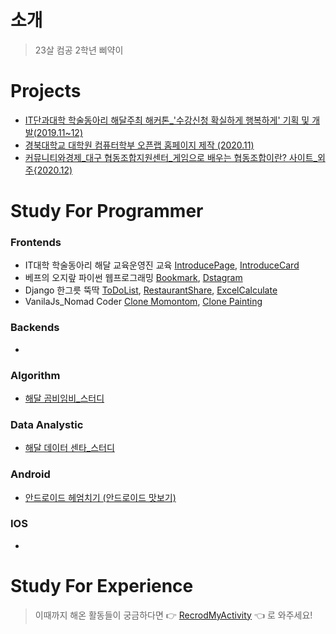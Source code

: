 # 소개
> 23살 컴공 2학년 삐약이


# Projects
* [IT단과대학 학술동아리 해달주최 해커톤_'수강신청 확실하게 행복하게' 기획 및 개발(2019.11~12)](https://github.com/Climier-code/Haedal_Hackathon_2019_2)
* [경북대학교 대학원 컴퓨터학부 오픈랩 홈페이지 제작 (2020.11)](https://github.com/Climier-code/knu_cse_openlab_2020)
* [커뮤니티와경제_대구 협동조합지원센터_게임으로 배우는 협동조합이란? 사이트_외주{2020.12)](https://github.com/Climier-code/Cooperative_site.git)

# Study For Programmer
### Frontends
* IT대학 학술동아리 해달 교육운영진 교육 [IntroducePage](https://github.com/Climier-code/Climier-code.github.io), [IntroduceCard](https://github.com/Climier-code/INTRODUCECARD.climier.github.io)
* 베프의 오지랖 파이썬 웹프로그래밍 [Bookmark](https://github.com/Climier-code/bookmark), [Dstagram](https://github.com/Climier-code/Dstagram)
* Django 한그릇 뚝딱 [ToDoList](https://github.com/Climier-code/ToDoList_Django), [RestaurantShare](https://github.com/Climier-code/RestaurantShare_Django), [ExcelCalculate](https://github.com/Climier-code/ExcelCalculate_Django)
* VanilaJs_Nomad Coder [Clone Momontom](https://github.com/Climier-code/Nomad_vanilajs.git), [Clone Painting](https://github.com/Climier-code/Nomad_vanilajs2.git)
### Backends
* 
### Algorithm
* [해달 곰비임비_스터디](https://github.com/Climier-code/gombi)
### Data Analystic
* [해달 데이터 센타_스터디](https://github.com/Climier-code/HaedalDataCenter)
### Android
* [안드로이드 헤엄치기 (안드로이드 맛보기)](https://github.com/Climier-code/AndroidStudio)
### IOS
* 

# Study For Experience
> 이때까지 해온 활동들이 궁금하다면 👉 [RecrodMyActivity](https://github.com/Climier-code/RecordMyActivity) 👈 로 와주세요!

<!--
**Climier-code/Climier-code** is a ✨ _special_ ✨ repository because its `README.md` (this file) appears on your GitHub profile.

Here are some ideas to get you started:

- 🔭 I’m currently working on ...
- 🌱 I’m currently learning ...
- 👯 I’m looking to collaborate on ...
- 🤔 I’m looking for help with ...
- 💬 Ask me about ...
- 📫 How to reach me: ...
- 😄 Pronouns: ...
- ⚡ Fun fact: ...
-->
